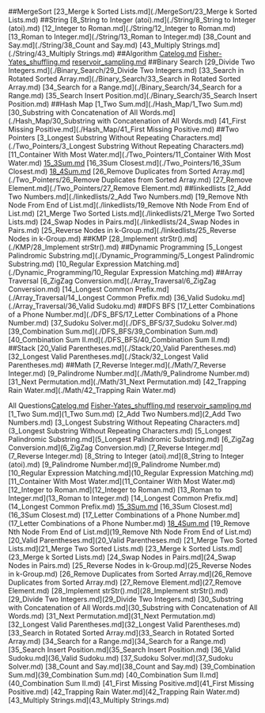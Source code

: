 ##MergeSort
[23_Merge k Sorted Lists.md](./MergeSort/23_Merge k Sorted Lists.md)
##String
[8_String to Integer (atoi).md](./String/8_String to Integer (atoi).md)
[12_Integer to Roman.md](./String/12_Integer to Roman.md)
[13_Roman to Integer.md](./String/13_Roman to Integer.md)
[38_Count and Say.md](./String/38_Count and Say.md)
[43_Multiply Strings.md](./String/43_Multiply Strings.md)
##Algorithm
[Catelog.md](./Algorithm/Catelog.md)
[Fisher-Yates_shuffling.md](./Algorithm/Fisher-Yates_shuffling.md)
[reservoir_sampling.md](./Algorithm/reservoir_sampling.md)
##Binary Search
[29_Divide Two Integers.md](./Binary_Search/29_Divide Two Integers.md)
[33_Search in Rotated Sorted Array.md](./Binary_Search/33_Search in Rotated Sorted Array.md)
[34_Search for a Range.md](./Binary_Search/34_Search for a Range.md)
[35_Search Insert Position.md](./Binary_Search/35_Search Insert Position.md)
##Hash Map
[1_Two Sum.md](./Hash_Map/1_Two Sum.md)
[30_Substring with Concatenation of All Words.md](./Hash_Map/30_Substring with Concatenation of All Words.md)
[41_First Missing Positive.md](./Hash_Map/41_First Missing Positive.md)
##Two Pointers
[3_Longest Substring Without Repeating Characters.md](./Two_Pointers/3_Longest Substring Without Repeating Characters.md)
[11_Container With Most Water.md](./Two_Pointers/11_Container With Most Water.md)
[15_3Sum.md](./Two_Pointers/15_3Sum.md)
[16_3Sum Closest.md](./Two_Pointers/16_3Sum Closest.md)
[18_4Sum.md](./Two_Pointers/18_4Sum.md)
[26_Remove Duplicates from Sorted Array.md](./Two_Pointers/26_Remove Duplicates from Sorted Array.md)
[27_Remove Element.md](./Two_Pointers/27_Remove Element.md)
##linkedlists
[2_Add Two Numbers.md](./linkedlists/2_Add Two Numbers.md)
[19_Remove Nth Node From End of List.md](./linkedlists/19_Remove Nth Node From End of List.md)
[21_Merge Two Sorted Lists.md](./linkedlists/21_Merge Two Sorted Lists.md)
[24_Swap Nodes in Pairs.md](./linkedlists/24_Swap Nodes in Pairs.md)
[25_Reverse Nodes in k-Group.md](./linkedlists/25_Reverse Nodes in k-Group.md)
##KMP
[28_Implement strStr().md](./KMP/28_Implement strStr().md)
##Dynamic Programming
[5_Longest Palindromic Substring.md](./Dynamic_Programming/5_Longest Palindromic Substring.md)
[10_Regular Expression Matching.md](./Dynamic_Programming/10_Regular Expression Matching.md)
##Array Traversal
[6_ZigZag Conversion.md](./Array_Traversal/6_ZigZag Conversion.md)
[14_Longest Common Prefix.md](./Array_Traversal/14_Longest Common Prefix.md)
[36_Valid Sudoku.md](./Array_Traversal/36_Valid Sudoku.md)
##DFS BFS
[17_Letter Combinations of a Phone Number.md](./DFS_BFS/17_Letter Combinations of a Phone Number.md)
[37_Sudoku Solver.md](./DFS_BFS/37_Sudoku Solver.md)
[39_Combination Sum.md](./DFS_BFS/39_Combination Sum.md)
[40_Combination Sum II.md](./DFS_BFS/40_Combination Sum II.md)
##Stack
[20_Valid Parentheses.md](./Stack/20_Valid Parentheses.md)
[32_Longest Valid Parentheses.md](./Stack/32_Longest Valid Parentheses.md)
##Math
[7_Reverse Integer.md](./Math/7_Reverse Integer.md)
[9_Palindrome Number.md](./Math/9_Palindrome Number.md)
[31_Next Permutation.md](./Math/31_Next Permutation.md)
[42_Trapping Rain Water.md](./Math/42_Trapping Rain Water.md)


All Questions[Catelog.md](Catelog.md)
[Fisher-Yates_shuffling.md](Fisher-Yates_shuffling.md)
[reservoir_sampling.md](reservoir_sampling.md)
[1_Two Sum.md](1_Two Sum.md)
[2_Add Two Numbers.md](2_Add Two Numbers.md)
[3_Longest Substring Without Repeating Characters.md](3_Longest Substring Without Repeating Characters.md)
[5_Longest Palindromic Substring.md](5_Longest Palindromic Substring.md)
[6_ZigZag Conversion.md](6_ZigZag Conversion.md)
[7_Reverse Integer.md](7_Reverse Integer.md)
[8_String to Integer (atoi).md](8_String to Integer (atoi).md)
[9_Palindrome Number.md](9_Palindrome Number.md)
[10_Regular Expression Matching.md](10_Regular Expression Matching.md)
[11_Container With Most Water.md](11_Container With Most Water.md)
[12_Integer to Roman.md](12_Integer to Roman.md)
[13_Roman to Integer.md](13_Roman to Integer.md)
[14_Longest Common Prefix.md](14_Longest Common Prefix.md)
[15_3Sum.md](15_3Sum.md)
[16_3Sum Closest.md](16_3Sum Closest.md)
[17_Letter Combinations of a Phone Number.md](17_Letter Combinations of a Phone Number.md)
[18_4Sum.md](18_4Sum.md)
[19_Remove Nth Node From End of List.md](19_Remove Nth Node From End of List.md)
[20_Valid Parentheses.md](20_Valid Parentheses.md)
[21_Merge Two Sorted Lists.md](21_Merge Two Sorted Lists.md)
[23_Merge k Sorted Lists.md](23_Merge k Sorted Lists.md)
[24_Swap Nodes in Pairs.md](24_Swap Nodes in Pairs.md)
[25_Reverse Nodes in k-Group.md](25_Reverse Nodes in k-Group.md)
[26_Remove Duplicates from Sorted Array.md](26_Remove Duplicates from Sorted Array.md)
[27_Remove Element.md](27_Remove Element.md)
[28_Implement strStr().md](28_Implement strStr().md)
[29_Divide Two Integers.md](29_Divide Two Integers.md)
[30_Substring with Concatenation of All Words.md](30_Substring with Concatenation of All Words.md)
[31_Next Permutation.md](31_Next Permutation.md)
[32_Longest Valid Parentheses.md](32_Longest Valid Parentheses.md)
[33_Search in Rotated Sorted Array.md](33_Search in Rotated Sorted Array.md)
[34_Search for a Range.md](34_Search for a Range.md)
[35_Search Insert Position.md](35_Search Insert Position.md)
[36_Valid Sudoku.md](36_Valid Sudoku.md)
[37_Sudoku Solver.md](37_Sudoku Solver.md)
[38_Count and Say.md](38_Count and Say.md)
[39_Combination Sum.md](39_Combination Sum.md)
[40_Combination Sum II.md](40_Combination Sum II.md)
[41_First Missing Positive.md](41_First Missing Positive.md)
[42_Trapping Rain Water.md](42_Trapping Rain Water.md)
[43_Multiply Strings.md](43_Multiply Strings.md)
